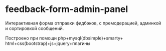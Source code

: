 # feedback-form-admin-panel

Интерактивная форма отправки фидбэков, с премодерацией, админкой
и сортировкой сообщений.

Построено при помощи php+mysql(dbsimple)+smarty+
html+css(bootstrap)+js+jquery+плагины
